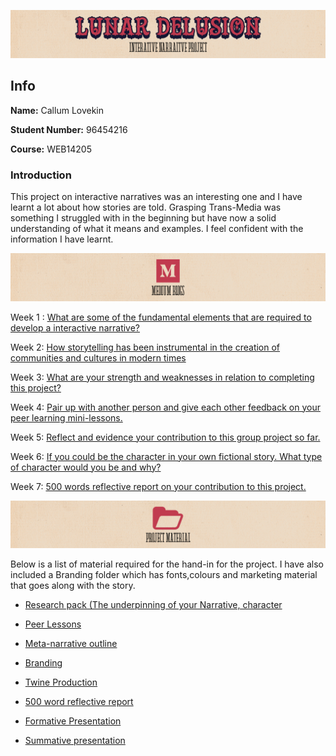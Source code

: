 ![title](https://raw.githubusercontent.com/CallumLovekin28/TM-Summative/master/Images/Title.png)
## Info

**Name:** Callum Lovekin

**Student Number:** 96454216

**Course:** WEB14205

### Introduction

This project on interactive narratives was an interesting one and I have learnt a lot about how stories are told. Grasping Trans-Media was something I struggled with in the beginning but have now a solid understanding of what it means and examples. I feel confident with the information I have learnt.

![blogs](https://raw.githubusercontent.com/CallumLovekin28/TM-Summative/master/Images/Blog.png)

Week 1 : [What are some of the fundamental elements that are required to develop a interactive narrative?]() 

Week 2: [How storytelling has been instrumental in the creation of communities and cultures in modern times]() 

Week 3: [What are your strength and weaknesses in relation to completing this project?]() 

Week 4: [Pair up with another person and give each other feedback on your peer learning mini-lessons.]() 

Week 5: [Reflect and evidence your contribution to this group project so far.]()

Week 6: [If you could be the character in your own fictional story. What type of character would you be and why?]() 

Week 7: [500 words reflective report on your contribution to this project.]() 


![Material](https://raw.githubusercontent.com/CallumLovekin28/TM-Summative/master/Images/Material.png)

Below is a list of material required for the hand-in for the project. I have also included a Branding folder which has fonts,colours and marketing material that goes along with the story.

- [Research pack (The underpinning of your Narrative, character]()

- [Peer Lessons](https://drive.google.com/drive/folders/1m726hTi9d47nbCWN5lZxXsrGB_znrmrz?usp=sharing)

- [Meta-narrative outline](https://docs.google.com/document/d/16KBjz8Gv0RbDfv04seh4NkCbY8lHUhUjjN-ayZhn7Zw/edit?usp=sharing)

- [Branding](https://drive.google.com/drive/folders/1Ps1x1_uA93FpZcYBRahK4A6I24RAdu3d?usp=sharing)

- [Twine Production]()

- [500 word reflective report]()

- [Formative Presentation](https://drive.google.com/file/d/1w4gcM-3ps7OzZn6ZouOo0hQ5t6Gdfs8e/view?usp=sharing)

- [Summative presentation]()

